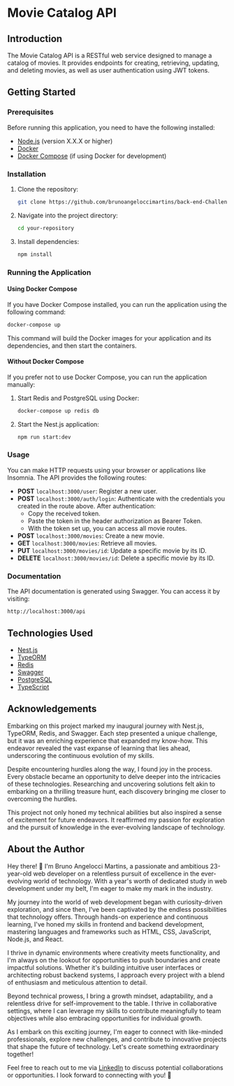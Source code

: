 # Movie Catalog API

## Introduction

The Movie Catalog API is a RESTful web service designed to manage a catalog of movies. It provides endpoints for creating, retrieving, updating, and deleting movies, as well as user authentication using JWT tokens.

## Getting Started

### Prerequisites

Before running this application, you need to have the following installed:

- [Node.js](https://nodejs.org/) (version X.X.X or higher)
- [Docker](https://www.docker.com/)
- [Docker Compose](https://docs.docker.com/compose/install/) (if using Docker for development)

### Installation

1. Clone the repository:

   ```bash
   git clone https://github.com/brunoangeloccimartins/back-end-Challenge.git
   ```

2. Navigate into the project directory:

   ```bash
   cd your-repository
   ```

3. Install dependencies:

   ```bash
   npm install
   ```

### Running the Application

#### Using Docker Compose

If you have Docker Compose installed, you can run the application using the following command:

```bash
docker-compose up
```

This command will build the Docker images for your application and its dependencies, and then start the containers.

#### Without Docker Compose

If you prefer not to use Docker Compose, you can run the application manually:

1. Start Redis and PostgreSQL using Docker:

   ```bash
   docker-compose up redis db
   ```

2. Start the Nest.js application:

   ```bash
   npm run start:dev
   ```

### Usage

You can make HTTP requests using your browser or applications like Insomnia. The API provides the following routes:

- **POST** `localhost:3000/user`: Register a new user.
- **POST** `localhost:3000/auth/login`: Authenticate with the credentials you created in the route above. After authentication:
  - Copy the received token.
  - Paste the token in the header authorization as Bearer Token.
  - With the token set up, you can access all movie routes.
- **POST** `localhost:3000/movies`: Create a new movie.
- **GET** `localhost:3000/movies`: Retrieve all movies.
- **PUT** `localhost:3000/movies/id`: Update a specific movie by its ID.
- **DELETE** `localhost:3000/movies/id`: Delete a specific movie by its ID.


### Documentation

The API documentation is generated using Swagger. You can access it by visiting:

```
http://localhost:3000/api
```

## Technologies Used

- [Nest.js](https://nestjs.com/)
- [TypeORM](https://typeorm.io/)
- [Redis](https://redis.io/)
- [Swagger](https://swagger.io/)
- [PostgreSQL](https://www.postgresql.org/)
- [TypeScript](https://www.typescriptlang.org/)

## Acknowledgements

Embarking on this project marked my inaugural journey with Nest.js, TypeORM, Redis, and Swagger. Each step presented a unique challenge, but it was an enriching experience that expanded my know-how. This endeavor revealed the vast expanse of learning that lies ahead, underscoring the continuous evolution of my skills.

Despite encountering hurdles along the way, I found joy in the process. Every obstacle became an opportunity to delve deeper into the intricacies of these technologies. Researching and uncovering solutions felt akin to embarking on a thrilling treasure hunt, each discovery bringing me closer to overcoming the hurdles.

This project not only honed my technical abilities but also inspired a sense of excitement for future endeavors. It reaffirmed my passion for exploration and the pursuit of knowledge in the ever-evolving landscape of technology.



## About the Author

Hey there! 👋 I'm Bruno Angelocci Martins, a passionate and ambitious 23-year-old web developer on a relentless pursuit of excellence in the ever-evolving world of technology. With a year's worth of dedicated study in web development under my belt, I'm eager to make my mark in the industry.

My journey into the world of web development began with curiosity-driven exploration, and since then, I've been captivated by the endless possibilities that technology offers. Through hands-on experience and continuous learning, I've honed my skills in frontend and backend development, mastering languages and frameworks such as HTML, CSS, JavaScript, Node.js, and React.

I thrive in dynamic environments where creativity meets functionality, and I'm always on the lookout for opportunities to push boundaries and create impactful solutions. Whether it's building intuitive user interfaces or architecting robust backend systems, I approach every project with a blend of enthusiasm and meticulous attention to detail.

Beyond technical prowess, I bring a growth mindset, adaptability, and a relentless drive for self-improvement to the table. I thrive in collaborative settings, where I can leverage my skills to contribute meaningfully to team objectives while also embracing opportunities for individual growth.

As I embark on this exciting journey, I'm eager to connect with like-minded professionals, explore new challenges, and contribute to innovative projects that shape the future of technology. Let's create something extraordinary together!

Feel free to reach out to me via [LinkedIn](https://www.linkedin.com/in/brunomartinsdev/) to discuss potential collaborations or opportunities. I look forward to connecting with you! 🚀

